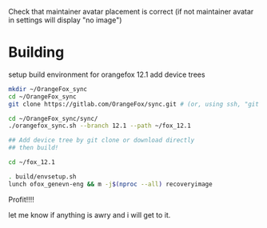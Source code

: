 Check that maintainer avatar placement is correct
(if not maintainer avatar in settings will display "no image")

# Building

setup build environment for orangefox 12.1
add device trees 

```bash
mkdir ~/OrangeFox_sync
cd ~/OrangeFox_sync
git clone https://gitlab.com/OrangeFox/sync.git # (or, using ssh, "git clone git@gitlab.com:OrangeFox/sync.git")

cd ~/OrangeFox_sync/sync/
./orangefox_sync.sh --branch 12.1 --path ~/fox_12.1

## Add device tree by git clone or download directly
## then build!

cd ~/fox_12.1

. build/envsetup.sh
lunch ofox_genevn-eng && m -j$(nproc --all) recoveryimage
```
Profit!!!! 

let me know if anything is awry and i will get to it.
